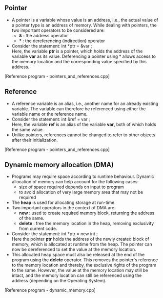 ## Pointer
- A pointer is a variable whose value is an address, i.e., the actual value of a pointer type is an address of memory. While dealing with pointers, the two important operators to be considered are:
  - <strong>&</strong> : the address operator
  - <strong>\*</strong> : the dereferencing (indirection) operator
- Consider the statement: int \*ptr = &var ;<br>
Here, the variable <strong>ptr</strong> is a pointer, which holds the address of the variable <strong>var</strong> as its value. Deferencing a pointer using \* allows access to the memory location and the corresponding value specified by this address.

[Reference program - pointers_and_references.cpp]

## Reference
- A reference variable is an alias, i.e., another name for an already existing variable. The variable can therefore be referenced using either the variable name or the reference name.
- Consider the statement: int &ref = var ; <br>
Here, the variable <strong>ref</strong> is an alias of the variable <strong>var</strong>, both of which holds the same value.
- Unlike pointers, references cannot be changed to refer to other objects after their initialization.

[Reference program - pointers_and_references.cpp]

## Dynamic memory allocation (DMA)
- Programs may require space according to runtime behaviour. Dynamic allocation of memory can help account for the following cases:
    - size of space required depends on input to program
    - to avoid allocation of very large memory area that may not be required
- The <strong>heap</strong> is used for allocating storage at run-time.
- Two important operators in the context of DMA are:
    - <strong>new</strong> : used to create required memory block, returning the address of the same.
    - <strong>delete</strong> : free the memory location in the heap, removing
    exclusivity from current code.
- Consider the statement: int \*ptr = new int ; <br>
Here the pointer <strong>ptr</strong> holds the address of the newly created block of memory, which is allocated at runtime from the heap. The pointer can now be dereferenced to set the value at the memory location.
- This allocated heap space must also be released at the end of the program using the <strong>delete</strong> operator. This removes the pointer's reference to the memory location and thereby, the exclusive rights of the program to the same. However, the value at the memory location may still be intact, and the memory location can still be referenced using the address (depending on the Operating System).

[Reference program - dynamic_memory.cpp]